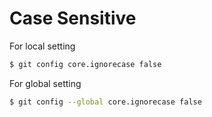 # Case Sensitive

For local setting
```sh
$ git config core.ignorecase false
```

For global setting
```sh
$ git config --global core.ignorecase false
```
